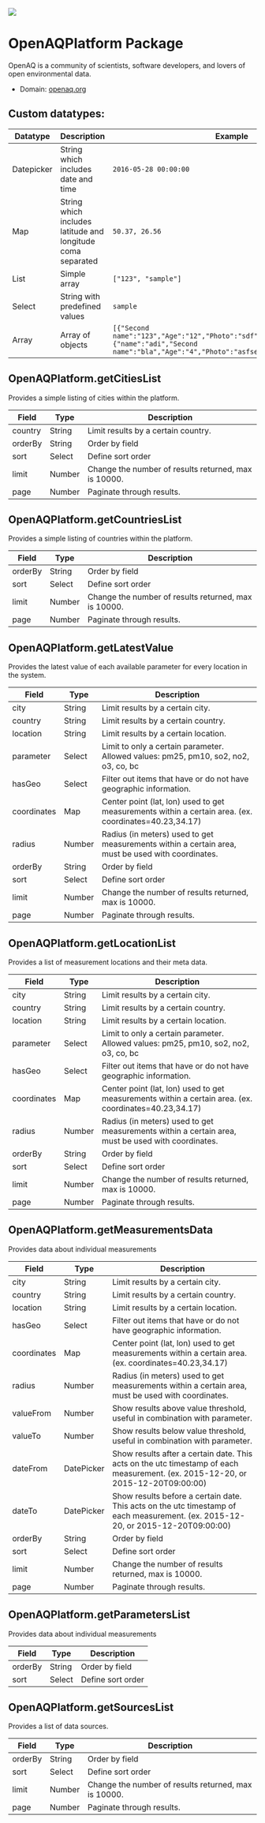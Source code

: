 [![](https://scdn.rapidapi.com/RapidAPI_banner.png)](https://rapidapi.com/package/OpenAQPlatform/functions?utm_source=RapidAPIGitHub_OpenAQPlatformFunctions&utm_medium=button&utm_content=RapidAPI_GitHub)

# OpenAQPlatform Package
OpenAQ is a community of scientists, software developers, and lovers of open environmental data.
* Domain: [openaq.org](https://openaq.org)

## Custom datatypes:
  |Datatype|Description|Example
  |--------|-----------|----------
  |Datepicker|String which includes date and time|```2016-05-28 00:00:00```
  |Map|String which includes latitude and longitude coma separated|```50.37, 26.56```
  |List|Simple array|```["123", "sample"]```
  |Select|String with predefined values|```sample```
  |Array|Array of objects|```[{"Second name":"123","Age":"12","Photo":"sdf","Draft":"sdfsdf"},{"name":"adi","Second name":"bla","Age":"4","Photo":"asfserwe","Draft":"sdfsdf"}] ```
  
## OpenAQPlatform.getCitiesList
Provides a simple listing of cities within the platform.

| Field  | Type  | Description
|--------|-------|----------
| country| String| Limit results by a certain country.
| orderBy| String| Order by field
| sort   | Select| Define sort order
| limit  | Number| Change the number of results returned, max is 10000.
| page   | Number| Paginate through results.

## OpenAQPlatform.getCountriesList
Provides a simple listing of countries within the platform.

| Field  | Type  | Description
|--------|-------|----------
| orderBy| String| Order by field
| sort   | Select| Define sort order
| limit  | Number| Change the number of results returned, max is 10000.
| page   | Number| Paginate through results.

## OpenAQPlatform.getLatestValue
Provides the latest value of each available parameter for every location in the system.

| Field      | Type  | Description
|------------|-------|----------
| city       | String| Limit results by a certain city.
| country    | String| Limit results by a certain country.
| location   | String| Limit results by a certain location.
| parameter  | Select| Limit to only a certain parameter. Allowed values: pm25, pm10, so2, no2, o3, co, bc
| hasGeo     | Select| Filter out items that have or do not have geographic information.
| coordinates| Map   | Center point (lat, lon) used to get measurements within a certain area. (ex. coordinates=40.23,34.17)
| radius     | Number| Radius (in meters) used to get measurements within a certain area, must be used with coordinates.
| orderBy    | String| Order by field
| sort       | Select| Define sort order
| limit      | Number| Change the number of results returned, max is 10000.
| page       | Number| Paginate through results.

## OpenAQPlatform.getLocationList
Provides a list of measurement locations and their meta data.

| Field      | Type  | Description
|------------|-------|----------
| city       | String| Limit results by a certain city.
| country    | String| Limit results by a certain country.
| location   | String| Limit results by a certain location.
| parameter  | Select| Limit to only a certain parameter. Allowed values: pm25, pm10, so2, no2, o3, co, bc
| hasGeo     | Select| Filter out items that have or do not have geographic information.
| coordinates| Map   | Center point (lat, lon) used to get measurements within a certain area. (ex. coordinates=40.23,34.17)
| radius     | Number| Radius (in meters) used to get measurements within a certain area, must be used with coordinates.
| orderBy    | String| Order by field
| sort       | Select| Define sort order
| limit      | Number| Change the number of results returned, max is 10000.
| page       | Number| Paginate through results.

## OpenAQPlatform.getMeasurementsData
Provides data about individual measurements

| Field      | Type      | Description
|------------|-----------|----------
| city       | String    | Limit results by a certain city.
| country    | String    | Limit results by a certain country.
| location   | String    | Limit results by a certain location.
| hasGeo     | Select    | Filter out items that have or do not have geographic information.
| coordinates| Map       | Center point (lat, lon) used to get measurements within a certain area. (ex. coordinates=40.23,34.17)
| radius     | Number    | Radius (in meters) used to get measurements within a certain area, must be used with coordinates.
| valueFrom  | Number    | Show results above value threshold, useful in combination with parameter.
| valueTo    | Number    | Show results below value threshold, useful in combination with parameter.
| dateFrom   | DatePicker| Show results after a certain date. This acts on the utc timestamp of each measurement. (ex. 2015-12-20, or 2015-12-20T09:00:00)
| dateTo     | DatePicker| Show results before a certain date. This acts on the utc timestamp of each measurement. (ex. 2015-12-20, or 2015-12-20T09:00:00)
| orderBy    | String    | Order by field
| sort       | Select    | Define sort order
| limit      | Number    | Change the number of results returned, max is 10000.
| page       | Number    | Paginate through results.

## OpenAQPlatform.getParametersList
Provides data about individual measurements

| Field  | Type  | Description
|--------|-------|----------
| orderBy| String| Order by field
| sort   | Select| Define sort order

## OpenAQPlatform.getSourcesList
Provides a list of data sources.

| Field  | Type  | Description
|--------|-------|----------
| orderBy| String| Order by field
| sort   | Select| Define sort order
| limit  | Number| Change the number of results returned, max is 10000.
| page   | Number| Paginate through results.

